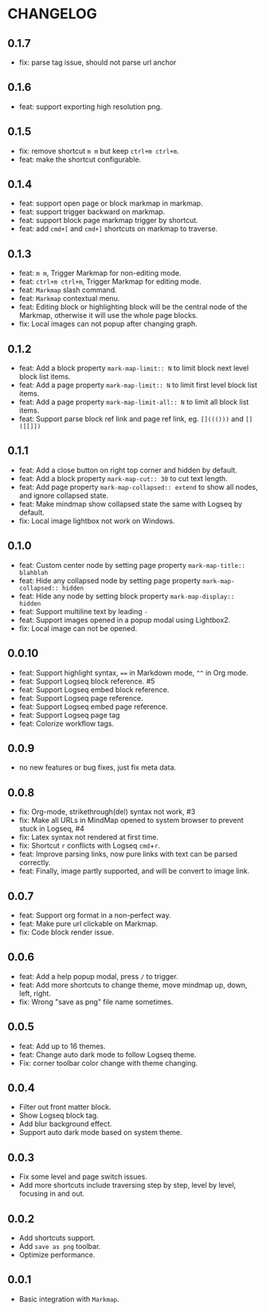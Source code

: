 # CHANGELOG

## 0.1.7

* fix: parse tag issue, should not parse url anchor

## 0.1.6

* feat: support exporting high resolution png.

## 0.1.5

* fix: remove shortcut `m m` but keep `ctrl+m ctrl+m`.
* feat: make the shortcut configurable.

## 0.1.4

* feat: support open page or block markmap in markmap.
* feat: support trigger backward on markmap.
* feat: support block page markmap trigger by shortcut.
* feat: add `cmd+[` and `cmd+]` shortcuts on markmap to traverse.

## 0.1.3

* feat: `m m`, Trigger Markmap for non-editing mode.
* feat: `ctrl+m ctrl+m`, Trigger Markmap for editing mode.
* feat: `Markmap` slash command.
* feat: `Markmap` contextual menu.
* feat: Editing block or highlighting block will be the central node of the Markmap, otherwise it will use the whole page blocks.
* fix: Local images can not popup after changing graph.

## 0.1.2

* feat: Add a block property `mark-map-limit:: N` to limit block next level block list items.
* feat: Add a page property `mark-map-limit:: N` to limit first level block list items.
* feat: Add a page property `mark-map-limit-all:: N` to limit all block list items.
* feat: Support parse block ref link and page ref link, eg. `[]((()))` and `[]([[]])`

## 0.1.1

* feat: Add a close button on right top corner and hidden by default.
* feat: Add a block property `mark-map-cut:: 30` to cut text length.
* feat: Add page property `mark-map-collapsed:: extend` to show all nodes, and ignore collapsed state.
* feat: Make mindmap show collapsed state the same with Logseq by default.
* fix: Local image lightbox not work on Windows.

## 0.1.0

* feat: Custom center node by setting page property `mark-map-title:: blahblah`
* feat: Hide any collapsed node by setting page property `mark-map-collapsed:: hidden`
* feat: Hide any node by setting block property `mark-map-display:: hidden`
* feat: Support multiline text by leading `- `
* feat: Support images opened in a popup modal using Lightbox2.
* fix: Local image can not be opened.

## 0.0.10

* feat: Support highlight syntax, `==` in Markdown mode, `^^` in Org mode.
* feat: Support Logseq block reference. #5
* feat: Support Logseq embed block reference.
* feat: Support Logseq page reference.
* feat: Support Logseq embed page reference.
* feat: Support Logseq page tag
* feat: Colorize workflow tags.

## 0.0.9

* no new features or bug fixes, just fix meta data.
## 0.0.8

* fix: Org-mode, strikethrough(del) syntax not work, #3
* fix: Make all URLs in MindMap opened to system browser to prevent stuck in Logseq, #4
* fix: Latex syntax not rendered at first time.
* fix: Shortcut `r` conflicts with Logseq `cmd`+`r`.
* feat: Improve parsing links, now pure links with text can be parsed correctly.
* feat: Finally, image partly supported, and will be convert to image link.

## 0.0.7

* feat: Support org format in a non-perfect way.
* feat: Make pure url clickable on Markmap.
* fix: Code block render issue.

## 0.0.6

* feat: Add a help popup modal, press `/` to trigger.
* feat: Add more shortcuts to change theme, move mindmap up, down, left, right.
* fix: Wrong "save as png" file name sometimes.

## 0.0.5

* feat: Add up to 16 themes.
* feat: Change auto dark mode to follow Logseq theme.
* Fix: corner toolbar color change with theme changing.

## 0.0.4

* Filter out front matter block.
* Show Logseq block tag.
* Add blur background effect.
* Support auto dark mode based on system theme.

## 0.0.3

* Fix some level and page switch issues.
* Add more shortcuts include traversing step by step, level by level, focusing in and out.

## 0.0.2

* Add shortcuts support.
* Add `save as png` toolbar.
* Optimize performance.

## 0.0.1

* Basic integration with `Markmap`.
